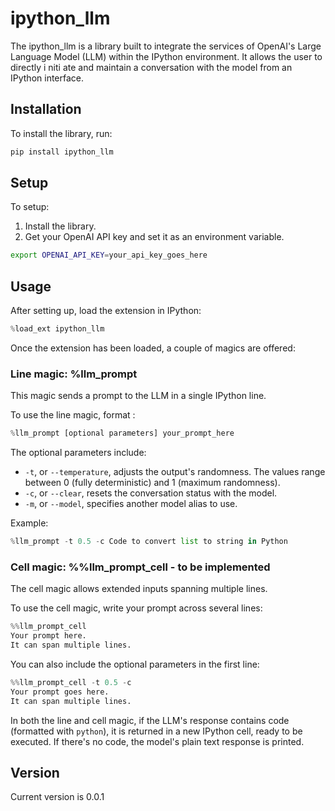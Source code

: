 # ipython_llm

The ipython_llm is a library built to integrate the services of OpenAI's Large Language Model (LLM) within the IPython environment. It allows the user to directly i
niti
ate and maintain a conversation with the model from an IPython interface.

## Installation

To install the library, run:

```bash
pip install ipython_llm
```

## Setup

To setup:

1. Install the library.
2. Get your OpenAI API key and set it as an environment variable.
   
```bash
export OPENAI_API_KEY=your_api_key_goes_here
```

## Usage

After setting up, load the extension in IPython:

```python
%load_ext ipython_llm
```

Once the extension has been loaded, a couple of magics are offered:

### Line magic: %llm_prompt

This magic sends a prompt to the LLM in a single IPython line.

To use the line magic, format :

```python
%llm_prompt [optional parameters] your_prompt_here
```

The optional parameters include:

- `-t`, or `--temperature`, adjusts the output's randomness. The values range between 0 (fully deterministic) and 1 (maximum randomness).
- `-c`, or `--clear`, resets the conversation status with the model.
- `-m`, or `--model`, specifies another model alias to use.

Example:

```python
%llm_prompt -t 0.5 -c Code to convert list to string in Python
```

### Cell magic: %%llm_prompt_cell - to be implemented

The cell magic allows extended inputs spanning multiple lines.

To use the cell magic, write your prompt across several lines:

```python
%%llm_prompt_cell
Your prompt here.
It can span multiple lines.
```

You can also include the optional parameters in the first line:

```python
%%llm_prompt_cell -t 0.5 -c
Your prompt goes here.
It can span multiple lines.
```

In both the line and cell magic, if the LLM's response contains code (formatted with ```python```), it is returned in a new IPython cell, ready to be executed. If there's no code, the model's plain text response is printed.

## Version

Current version is 0.0.1
